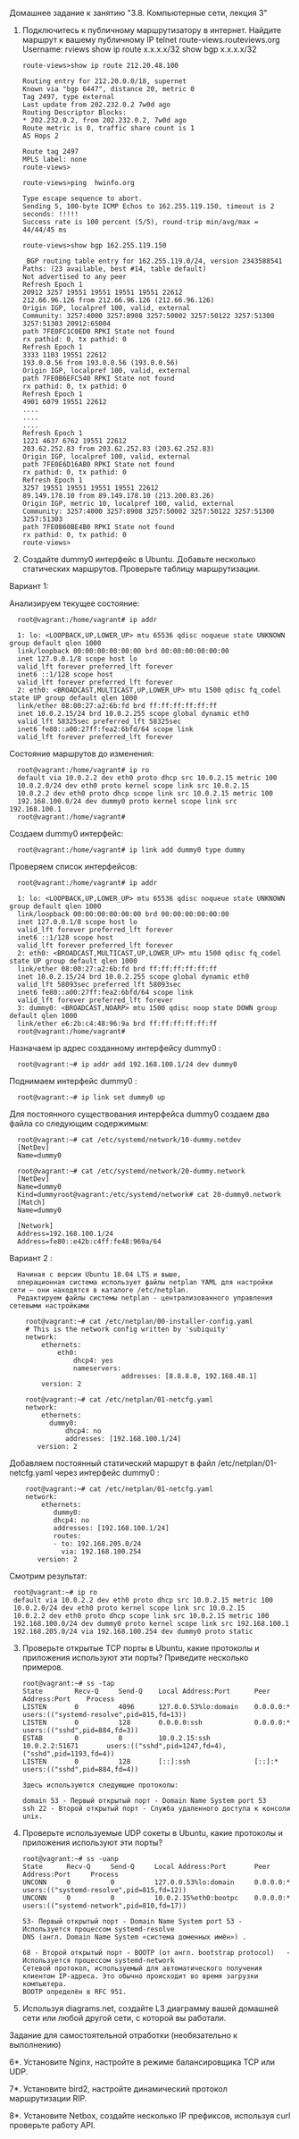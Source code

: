 Домашнее задание к занятию "3.8. Компьютерные сети, лекция 3"

1) Подключитесь к публичному маршрутизатору в интернет. Найдите маршрут к вашему публичному IP
   telnet route-views.routeviews.org
   Username: rviews
   show ip route x.x.x.x/32
   show bgp x.x.x.x/32

       route-views>show ip route 212.20.48.100

       Routing entry for 212.20.0.0/18, supernet
       Known via "bgp 6447", distance 20, metric 0
       Tag 2497, type external
       Last update from 202.232.0.2 7w0d ago
       Routing Descriptor Blocks:
       * 202.232.0.2, from 202.232.0.2, 7w0d ago
       Route metric is 0, traffic share count is 1
       AS Hops 2

       Route tag 2497
       MPLS label: none
       route-views>

       route-views>ping  hwinfo.org

       Type escape sequence to abort.
       Sending 5, 100-byte ICMP Echos to 162.255.119.150, timeout is 2 seconds: !!!!!
       Success rate is 100 percent (5/5), round-trip min/avg/max = 44/44/45 ms

       route-views>show bgp 162.255.119.150

       _BGP routing table entry for 162.255.119.0/24, version 2343588541
       Paths: (23 available, best #14, table default)
       Not advertised to any peer
       Refresh Epoch 1
       20912 3257 19551 19551 19551 19551 22612
       212.66.96.126 from 212.66.96.126 (212.66.96.126)
       Origin IGP, localpref 100, valid, external
       Community: 3257:4000 3257:8908 3257:50002 3257:50122 3257:51300 3257:51303 20912:65004
       path 7FE0FC1C0ED0 RPKI State not found
       rx pathid: 0, tx pathid: 0
       Refresh Epoch 1
       3333 1103 19551 22612
       193.0.0.56 from 193.0.0.56 (193.0.0.56)
       Origin IGP, localpref 100, valid, external
       path 7FE0B6EFC540 RPKI State not found
       rx pathid: 0, tx pathid: 0
       Refresh Epoch 1
       4901 6079 19551 22612
       ....
       ....
       ....
       Refresh Epoch 1
       1221 4637 6762 19551 22612
       203.62.252.83 from 203.62.252.83 (203.62.252.83)
       Origin IGP, localpref 100, valid, external
       path 7FE0E6D16AB0 RPKI State not found
       rx pathid: 0, tx pathid: 0
       Refresh Epoch 1
       3257 19551 19551 19551 19551 22612
       89.149.178.10 from 89.149.178.10 (213.200.83.26)
       Origin IGP, metric 10, localpref 100, valid, external
       Community: 3257:4000 3257:8908 3257:50002 3257:50122 3257:51300 3257:51303
       path 7FE0B60BE4B0 RPKI State not found
       rx pathid: 0, tx pathid: 0
       route-views>

2. Создайте dummy0 интерфейс в Ubuntu. Добавьте несколько статических маршрутов. Проверьте таблицу маршрутизации.

Вариант 1:

Анализируем текущее состояние:

      root@vagrant:/home/vagrant# ip addr

      1: lo: <LOOPBACK,UP,LOWER_UP> mtu 65536 qdisc noqueue state UNKNOWN group default qlen 1000
      link/loopback 00:00:00:00:00:00 brd 00:00:00:00:00:00
      inet 127.0.0.1/8 scope host lo
      valid_lft forever preferred_lft forever
      inet6 ::1/128 scope host
      valid_lft forever preferred_lft forever
      2: eth0: <BROADCAST,MULTICAST,UP,LOWER_UP> mtu 1500 qdisc fq_codel state UP group default qlen 1000
      link/ether 08:00:27:a2:6b:fd brd ff:ff:ff:ff:ff:ff
      inet 10.0.2.15/24 brd 10.0.2.255 scope global dynamic eth0
      valid_lft 58325sec preferred_lft 58325sec
      inet6 fe80::a00:27ff:fea2:6bfd/64 scope link
      valid_lft forever preferred_lft forever

Состояние маршрутов до изменения:

      root@vagrant:/home/vagrant# ip ro
      default via 10.0.2.2 dev eth0 proto dhcp src 10.0.2.15 metric 100
      10.0.2.0/24 dev eth0 proto kernel scope link src 10.0.2.15
      10.0.2.2 dev eth0 proto dhcp scope link src 10.0.2.15 metric 100
      192.168.100.0/24 dev dummy0 proto kernel scope link src 192.168.100.1
      root@vagrant:/home/vagrant#


Создаем dummy0 интерфейс:

      root@vagrant:/home/vagrant# ip link add dummy0 type dummy

Проверяем список интерфейсов: 

      root@vagrant:/home/vagrant# ip addr

      1: lo: <LOOPBACK,UP,LOWER_UP> mtu 65536 qdisc noqueue state UNKNOWN group default qlen 1000
      link/loopback 00:00:00:00:00:00 brd 00:00:00:00:00:00
      inet 127.0.0.1/8 scope host lo
      valid_lft forever preferred_lft forever
      inet6 ::1/128 scope host
      valid_lft forever preferred_lft forever
      2: eth0: <BROADCAST,MULTICAST,UP,LOWER_UP> mtu 1500 qdisc fq_codel state UP group default qlen 1000
      link/ether 08:00:27:a2:6b:fd brd ff:ff:ff:ff:ff:ff
      inet 10.0.2.15/24 brd 10.0.2.255 scope global dynamic eth0
      valid_lft 58093sec preferred_lft 58093sec
      inet6 fe80::a00:27ff:fea2:6bfd/64 scope link
      valid_lft forever preferred_lft forever
      3: dummy0: <BROADCAST,NOARP> mtu 1500 qdisc noop state DOWN group default qlen 1000
      link/ether e6:2b:c4:48:96:9a brd ff:ff:ff:ff:ff:ff
      root@vagrant:/home/vagrant#

Назначаем ip адрес созданному интерфейсу dummy0 :

      root@vagrant:~# ip addr add 192.168.100.1/24 dev dummy0

Поднимаем интерфейс dummy0 :
    
      root@vagrant:~# ip link set dummy0 up

Для постоянного существования интерфейса dummy0 создаем два файла со следующим содержимым:

      root@vagrant:~# cat /etc/systemd/network/10-dummy.netdev
      [NetDev]
      Name=dummy0
 
      root@vagrant:~# cat /etc/systemd/network/20-dummy.network
      [NetDev]
      Name=dummy0
      Kind=dummyroot@vagrant:/etc/systemd/network# cat 20-dummy0.network
      [Match]
      Name=dummy0

      [Network]
      Address=192.168.100.1/24
      Address=fe80::e42b:c4ff:fe48:969a/64



Вариант 2 :

      Начиная с версии Ubuntu 18.04 LTS и выше, 
      операционная система использует файлы netplan YAML для настройки сети — они находятся в каталоге /etc/netplan.
      Редактируем файлы системы netplan - централизованного управления сетевыми настройками 

        root@vagrant:~# cat /etc/netplan/00-installer-config.yaml
        # This is the network config written by 'subiquity'
        network:
            ethernets:
                eth0:
                    dhcp4: yes
                    nameservers:
                                addresses: [8.8.8.8, 192.168.48.1]
            version: 2

        root@vagrant:~# cat /etc/netplan/01-netcfg.yaml
        network:
            ethernets:
              dummy0:
                  dhcp4: no
                  addresses: [192.168.100.1/24]
           version: 2
      

Добавляем постоянный статический маршрут в  файл /etc/netplan/01-netcfg.yaml  через интерфейс dummy0 :

        root@vagrant:~# cat /etc/netplan/01-netcfg.yaml
        network:
            ethernets:
               dummy0:
               dhcp4: no
               addresses: [192.168.100.1/24]
               routes:
               - to: 192.168.205.0/24
                 via: 192.168.100.254
           version: 2

Смотрим результат:

     root@vagrant:~# ip ro
     default via 10.0.2.2 dev eth0 proto dhcp src 10.0.2.15 metric 100
     10.0.2.0/24 dev eth0 proto kernel scope link src 10.0.2.15
     10.0.2.2 dev eth0 proto dhcp scope link src 10.0.2.15 metric 100
     192.168.100.0/24 dev dummy0 proto kernel scope link src 192.168.100.1
     192.168.205.0/24 via 192.168.100.254 dev dummy0 proto static


3. Проверьте открытые TCP порты в Ubuntu, какие протоколы и приложения используют эти порты? Приведите несколько примеров.

       root@vagrant:~# ss -tap
       State        Recv-Q     Send-Q    Local Address:Port      Peer Address:Port    Process
       LISTEN       0          4096      127.0.0.53%lo:domain    0.0.0.0:*            users:(("systemd-resolve",pid=815,fd=13))
       LISTEN       0          128       0.0.0.0:ssh             0.0.0.0:*            users:(("sshd",pid=884,fd=3))
       ESTAB        0          0         10.0.2.15:ssh           10.0.2.2:51671       users:(("sshd",pid=1247,fd=4),("sshd",pid=1193,fd=4))
       LISTEN       0          128       [::]:ssh                [::]:*               users:(("sshd",pid=884,fd=4))

       Здесь используются следующие протоколы:
         
       domain 53 - Первый открытый порт - Domain Name System port 53
       ssh 22 - Второй открытый порт - Служба удаленного доступа к консоли unix.

4. Проверьте используемые UDP сокеты в Ubuntu, какие протоколы и приложения используют эти порты?

       root@vagrant:~# ss -uanp
       State      Recv-Q     Send-Q     Local Address:Port       Peer Address:Port     Process
       UNCONN     0          0          127.0.0.53%lo:domain     0.0.0.0:*             users:(("systemd-resolve",pid=815,fd=12))
       UNCONN     0          0          10.0.2.15%eth0:bootpc    0.0.0.0:*             users:(("systemd-network",pid=810,fd=17))
                                                 
       53- Первый открытый порт - Domain Name System port 53 - Используется процессом systemd-resolve
       DNS (англ. Domain Name System «система доменных имён») .

       68 - Второй открытый порт - BOOTP (от англ. bootstrap protocol)   - Используется процессом systemd-network
       Сетевой протокол, используемый для автоматического получения клиентом IP-адреса. Это обычно происходит во время загрузки компьютера.
       BOOTP определён в RFC 951.


5. Используя diagrams.net, создайте L3 диаграмму вашей домашней сети или любой другой сети, с которой вы работали.



Задание для самостоятельной отработки (необязательно к выполнению)

   6*. Установите Nginx, настройте в режиме балансировщика TCP или UDP.
   
   7*. Установите bird2, настройте динамический протокол маршрутизации RIP.
   
   8*. Установите Netbox, создайте несколько IP префиксов, используя curl проверьте работу API.